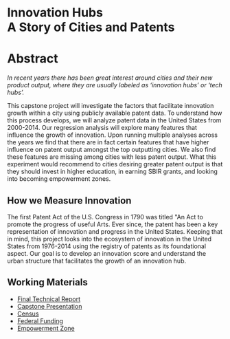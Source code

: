 # Innovation Hubs <br> A Story of Cities and Patents

# Abstract

_In recent years there has been great interest around cities and their new product output, where they are usually labeled as ‘innovation hubs’ or ‘tech hubs’._

 This capstone project will investigate the factors that facilitate innovation growth within a city using publicly available patent data. To understand how this process develops, we will analyze patent data in the United States from 2000-2014. Our regression analysis will explore many features that influence the growth of innovation. Upon running multiple analyses across the years we find that there are in fact certain features that have higher influence on patent output amongst the top outputting cities. We also find these features are missing among cities with less patent output. What this experiment would recommend to  cities desiring greater patent output is that they should  invest in higher education, in earning SBIR grants, and looking into becoming empowerment zones.

## How we Measure Innovation

<p>The first Patent Act of the U.S. Congress in 1790 was titled "An Act to promote the progress of useful Arts. Ever since, the patent has been a key representation of innovation and progress in the United States. Keeping that in mind, this project looks into the ecosystem of innovation in the United States from 1976-2014 using the registry of patents as its foundational aspect. Our goal is to develop an innovation score and understand the urban structure that facilitates the growth of an innovation hub.</p>

## Working Materials
<ul>
  <li><a href="https://github.com/rohuniyer/a_story_of_cities_and_patents">Final Technical Report</a></li>
  <li><a href="https://github.com/rohuniyer/a_story_of_cities_and_patents">Capstone Presentation</a></li>
  <li><a href="https://github.com/rohuniyer/a_story_of_cities_and_patents">Census</a></li>
  <li><a href="https://github.com/rohuniyer/a_story_of_cities_and_patents">Federal Funding</a></li>
  <li><a href="https://github.com/rohuniyer/a_story_of_cities_and_patents">Empowerment Zone</a></li>
</ul>
